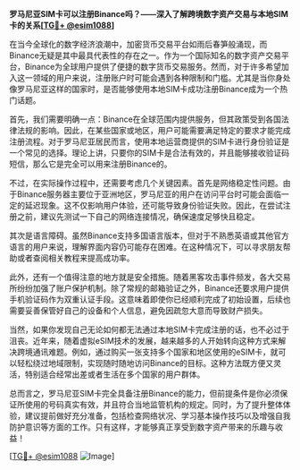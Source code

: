 **罗马尼亚SIM卡可以注册Binance吗？——深入了解跨境数字资产交易与本地SIM卡的关系[[TG💪+ @esim1088](https://t.me/s/esim1088)]**

在当今全球化的数字经济浪潮中，加密货币交易平台如雨后春笋般涌现，而Binance无疑是其中最具代表性的存在之一。作为一个国际知名的数字资产交易平台，Binance为全球用户提供了便捷的数字货币交易服务。然而，对于许多希望加入这一领域的用户来说，注册账户时可能会遇到各种限制和门槛。尤其是当你身处像罗马尼亚这样的国家时，是否能够使用本地SIM卡成功注册Binance成为一个热门话题。

首先，我们需要明确一点：Binance在全球范围内提供服务，但其政策受到各国法律法规的影响。因此，在某些国家或地区，用户可能需要满足特定的要求才能完成注册流程。对于罗马尼亚居民而言，使用本地运营商提供的SIM卡进行身份验证是一个常见的选择。理论上讲，只要你的SIM卡是合法有效的，并且能够接收验证码短信，那么它是完全可以用来注册Binance的。

不过，在实际操作过程中，还需要考虑几个关键因素。首先是网络稳定性问题。由于Binance服务器主要位于亚洲地区，罗马尼亚的用户在访问平台时可能会面临一定的延迟现象。这不仅影响用户体验，还可能导致身份验证失败。因此，在尝试注册之前，建议先测试一下自己的网络连接情况，确保速度足够快且稳定。

其次是语言障碍。虽然Binance支持多国语言版本，但对于不熟悉英语或其他官方语言的用户来说，理解界面内容仍可能存在困难。在这种情况下，可以寻求朋友帮助或者查阅相关教程来提高成功率。

此外，还有一个值得注意的地方就是安全措施。随着黑客攻击事件频发，各大交易所纷纷加强了账户保护机制。除了常规的邮箱验证之外，Binance还要求用户提供手机验证码作为双重认证手段。这意味着即使你已经顺利完成了初始设置，后续也需要妥善保管好自己的设备和个人信息，避免因疏忽大意而导致财产损失。

当然，如果你发现自己无论如何都无法通过本地SIM卡完成注册的话，也不必过于沮丧。近年来，随着虚拟eSIM技术的发展，越来越多的人开始转向这种方式来解决跨境通讯难题。例如，通过购买一张支持多个国家和地区使用的eSIM卡，就可以轻松绕过地域限制，实现随时随地访问Binance的目标。这种方法既方便又灵活，特别适合经常出差或者生活在多个国家的用户群体。

总而言之，罗马尼亚SIM卡完全具备注册Binance的能力，但前提条件是你必须保证所使用的号码真实有效，并且符合当地监管机构的规定。同时，为了提升整体体验，建议提前做好充分准备，包括检查网络状况、学习基本操作技巧以及增强自我防护意识等方面的工作。只有这样，才能够真正享受到数字资产带来的乐趣与收益！

[[TG💪+ @esim1088](https://t.me/s/esim1088) ![Image](https://i.postimg.cc/4NQfJmqS/Snipaste-2025-05-13-00-14-12.png)]